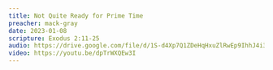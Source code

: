 ```yaml
---
title: Not Quite Ready for Prime Time
preacher: mack-gray
date: 2023-01-08
scripture: Exodus 2:11-25
audio: https://drive.google.com/file/d/1S-d4Xp7Q1ZDeHqHxuZlRwEp9IhhJ4i3I/view
video: https://youtu.be/dpTrWXQEw3I
---
```


